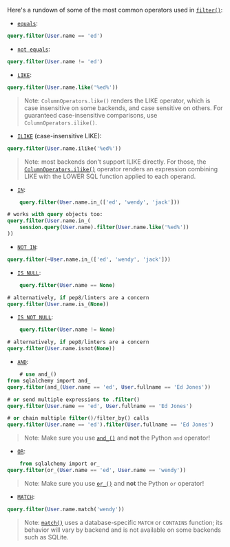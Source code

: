 Here's a rundown of some of the most common operators used in [`filter()`](http://docs.sqlalchemy.org/query.html#sqlalchemy.orm.query.Query.filter "sqlalchemy.orm.query.Query.filter"):

* [`equals`](http://docs.sqlalchemy.org/core/sqlelement.html#sqlalchemy.sql.operators.ColumnOperators.__eq__ "sqlalchemy.sql.operators.ColumnOperators.__eq__"):

```sql
query.filter(User.name == 'ed')
```

* [`not equals`](http://docs.sqlalchemy.org/core/sqlelement.html#sqlalchemy.sql.operators.ColumnOperators.__ne__ "sqlalchemy.sql.operators.ColumnOperators.__ne__"):

```sql
query.filter(User.name != 'ed')
```

* [`LIKE`](http://docs.sqlalchemy.org/core/sqlelement.html#sqlalchemy.sql.operators.ColumnOperators.like "sqlalchemy.sql.operators.ColumnOperators.like"):

```sql
query.filter(User.name.like('%ed%'))
```

> Note: `ColumnOperators.like()` renders the LIKE operator, which is case insensitive on some backends, and case sensitive on others. For guaranteed case-insensitive comparisons, use `ColumnOperators.ilike()`.

* [`ILIKE`]() (case-insensitive LIKE):

```sql
query.filter(User.name.ilike('%ed%'))
```

> Note: most backends don't support ILIKE directly. For those, the [`ColumnOperators.ilike()`](http://docs.sqlalchemy.org/core/sqlelement.html#sqlalchemy.sql.operators.ColumnOperators.ilike "sqlalchemy.sql.operators.ColumnOperators.ilike") operator renders an expression combining LIKE with the LOWER SQL function applied to each operand.

* [`IN`](http://docs.sqlalchemy.org/core/sqlelement.html#sqlalchemy.sql.operators.ColumnOperators.in_ "sqlalchemy.sql.operators.ColumnOperators.in_"):

```sql
    query.filter(User.name.in_(['ed', 'wendy', 'jack']))

# works with query objects too:
query.filter(User.name.in_(
    session.query(User.name).filter(User.name.like('%ed%'))
))
```

* [`NOT IN`](http://docs.sqlalchemy.org/core/sqlelement.html#sqlalchemy.sql.operators.ColumnOperators.notin_ "sqlalchemy.sql.operators.ColumnOperators.notin_"):

```sql
query.filter(~User.name.in_(['ed', 'wendy', 'jack']))
```

* [`IS NULL`](http://docs.sqlalchemy.org/core/sqlelement.html#sqlalchemy.sql.operators.ColumnOperators.is_ "sqlalchemy.sql.operators.ColumnOperators.is_"):

```sql
    query.filter(User.name == None)

# alternatively, if pep8/linters are a concern
query.filter(User.name.is_(None))
```
* [`IS NOT NULL`](http://docs.sqlalchemy.org/core/sqlelement.html#sqlalchemy.sql.operators.ColumnOperators.isnot "sqlalchemy.sql.operators.ColumnOperators.isnot"):

```sql
    query.filter(User.name != None)

# alternatively, if pep8/linters are a concern
query.filter(User.name.isnot(None))
```

* [`AND`](http://docs.sqlalchemy.org/core/sqlelement.html#sqlalchemy.sql.expression.and_ "sqlalchemy.sql.expression.and_"):

```sql
    # use and_()
from sqlalchemy import and_
query.filter(and_(User.name == 'ed', User.fullname == 'Ed Jones'))

# or send multiple expressions to .filter()
query.filter(User.name == 'ed', User.fullname == 'Ed Jones')

# or chain multiple filter()/filter_by() calls
query.filter(User.name == 'ed').filter(User.fullname == 'Ed Jones')
```

> Note: Make sure you use [`and_()`](http://docs.sqlalchemy.org/core/sqlelement.html#sqlalchemy.sql.expression.and_ "sqlalchemy.sql.expression.and_") and **not** the Python `and` operator!

* [`OR`](http://docs.sqlalchemy.org/core/sqlelement.html#sqlalchemy.sql.expression.or_ "sqlalchemy.sql.expression.or_"):

```sql
    from sqlalchemy import or_
query.filter(or_(User.name == 'ed', User.name == 'wendy'))
```

> Note: Make sure you use [`or_()`](http://docs.sqlalchemy.org/core/sqlelement.html#sqlalchemy.sql.expression.or_ "sqlalchemy.sql.expression.or_") and **not** the Python `or` operator!

* [`MATCH`](http://docs.sqlalchemy.org/core/sqlelement.html#sqlalchemy.sql.operators.ColumnOperators.match "sqlalchemy.sql.operators.ColumnOperators.match"):

```sql
query.filter(User.name.match('wendy'))
```

> Note: [`match()`](http://docs.sqlalchemy.org/core/sqlelement.html#sqlalchemy.sql.operators.ColumnOperators.match "sqlalchemy.sql.operators.ColumnOperators.match") uses a database-specific `MATCH` or `CONTAINS` function; its behavior will vary by backend and is not available on some backends such as SQLite.
